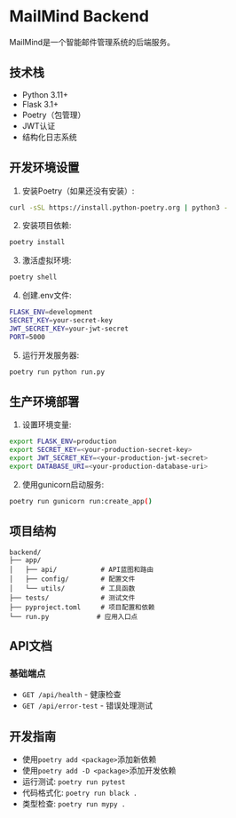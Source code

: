 # MailMind Backend

MailMind是一个智能邮件管理系统的后端服务。

## 技术栈

- Python 3.11+
- Flask 3.1+
- Poetry（包管理）
- JWT认证
- 结构化日志系统

## 开发环境设置

1. 安装Poetry（如果还没有安装）:

```bash
curl -sSL https://install.python-poetry.org | python3 -
```

2. 安装项目依赖:

```bash
poetry install
```

3. 激活虚拟环境:

```bash
poetry shell
```

4. 创建.env文件:

```bash
FLASK_ENV=development
SECRET_KEY=your-secret-key
JWT_SECRET_KEY=your-jwt-secret
PORT=5000
```

5. 运行开发服务器:

```bash
poetry run python run.py
```

## 生产环境部署

1. 设置环境变量:

```bash
export FLASK_ENV=production
export SECRET_KEY=<your-production-secret-key>
export JWT_SECRET_KEY=<your-production-jwt-secret>
export DATABASE_URI=<your-production-database-uri>
```

2. 使用gunicorn启动服务:

```bash
poetry run gunicorn run:create_app()
```

## 项目结构

```
backend/
├── app/
│   ├── api/           # API蓝图和路由
│   ├── config/        # 配置文件
│   └── utils/         # 工具函数
├── tests/             # 测试文件
├── pyproject.toml     # 项目配置和依赖
└── run.py            # 应用入口点
```

## API文档

### 基础端点

- `GET /api/health` - 健康检查
- `GET /api/error-test` - 错误处理测试

## 开发指南

- 使用`poetry add <package>`添加新依赖
- 使用`poetry add -D <package>`添加开发依赖
- 运行测试: `poetry run pytest`
- 代码格式化: `poetry run black .`
- 类型检查: `poetry run mypy .`

